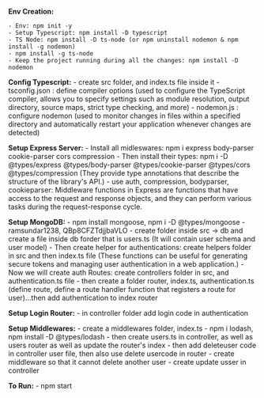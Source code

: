 **Env Creation:**

    - Env: npm init -y
    - Setup Typescript: npm install -D typescript
    - TS Node: npm install -D ts-node (or npm uninstall nodemon & npm install -g nodemon)
    - npm install -g ts-node
    - Keep the project running during all the changes: npm install -D nodemon

**Config Typescript:**
    - create src folder, and index.ts file inside it
    - tsconfig.json : define compiler options (used to configure the TypeScript compiler, allows you to specify settings such as module resolution, output directory, source maps, strict type checking, and more)
    - nodemon.js : configure nodemon (used to monitor changes in files within a specified directory and automatically restart your application whenever changes are detected)

**Setup Express Server:**
    - Install all midleswares: npm i express body-parser cookie-parser cors compression
    - Then install their types: npm i -D @types/express @types/body-parser @types/cookie-parser @types/cors @types/compression (They provide type annotations that describe the structure of the library's API.)
    - use auth, compression, bodyparser, cookieparser: Middleware functions in Express are functions that have access to the request and response objects, and they can perform various tasks during the request-response cycle.

**Setup MongoDB:**
    - npm install mongoose, npm i -D @types/mongoose
    - ramsundar1238, QBp8CFZTdjjbaVLO
    - create folder inside src -> db and create a file inside db forder that is users.ts (It will contain user schema and user model)
    - Then create helper for authentications: create helpers folder in src and then index.ts file (These functions can be useful for generating secure tokens and managing user authentication in a web application.)
    - Now we will create auth Routes: create controllers folder in src, and authentication.ts file
    - then create a folder router, index.ts, authentication.ts (define route, define a route handler function that registers a route for user)...then add authentication to index router

**Setup Login Router:**
    - in controller folder add login code in authentication

**Setup Middlewares:**
    - create a middlewares folder, index.ts
    - npm i lodash, npm install -D @types/lodash
    - then create users.ts in controller, as well as users router as well as update the router's index
    - then add deleteuser code in controller user file, then also use delete usercode in router
    - create middleware so that it cannot delete another user
    - create update usser in controller

**To Run:**
    - npm start
